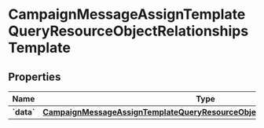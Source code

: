 
# CampaignMessageAssignTemplateQueryResourceObjectRelationshipsTemplate

## Properties
| Name | Type | Description | Notes |
| ------------ | ------------- | ------------- | ------------- |
| **&#x60;data&#x60;** | [**CampaignMessageAssignTemplateQueryResourceObjectRelationshipsTemplateData**](CampaignMessageAssignTemplateQueryResourceObjectRelationshipsTemplateData.md) |  |  [optional] |



